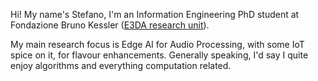 Hi! My name's Stefano, I'm an Information Engineering PhD student at Fondazione Bruno Kessler ([E3DA research unit](https://e3da.fbk.eu/)). <br>

My main research focus is Edge AI for Audio Processing, with some IoT spice on it, for flavour enhancements.
Generally speaking, I'd say I quite enjoy algorithms and everything computation related.

<!---
drchapman-17/drchapman-17 is a ✨ special ✨ repository because its `README.md` (this file) appears on your GitHub profile.
You can click the Preview link to take a look at your changes.
--->
